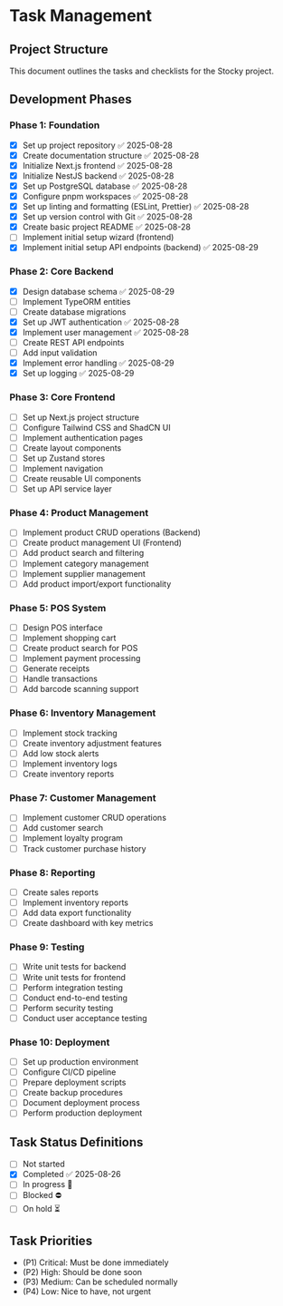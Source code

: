 # Task Management

## Project Structure
This document outlines the tasks and checklists for the Stocky project.

## Development Phases

### Phase 1: Foundation
- [x] Set up project repository ✅ 2025-08-28
- [x] Create documentation structure ✅ 2025-08-28
- [x] Initialize Next.js frontend ✅ 2025-08-28
- [x] Initialize NestJS backend ✅ 2025-08-28
- [x] Set up PostgreSQL database ✅ 2025-08-28
- [x] Configure pnpm workspaces ✅ 2025-08-28
- [x] Set up linting and formatting (ESLint, Prettier) ✅ 2025-08-28
- [x] Set up version control with Git ✅ 2025-08-28
- [x] Create basic project README ✅ 2025-08-28
- [ ] Implement initial setup wizard (frontend)
- [x] Implement initial setup API endpoints (backend) ✅ 2025-08-29

### Phase 2: Core Backend
- [x] Design database schema ✅ 2025-08-29
- [ ] Implement TypeORM entities
- [ ] Create database migrations
- [x] Set up JWT authentication ✅ 2025-08-28
- [x] Implement user management ✅ 2025-08-28
- [ ] Create REST API endpoints
- [ ] Add input validation
- [x] Implement error handling ✅ 2025-08-29
- [x] Set up logging ✅ 2025-08-29

### Phase 3: Core Frontend
- [ ] Set up Next.js project structure
- [ ] Configure Tailwind CSS and ShadCN UI
- [ ] Implement authentication pages
- [ ] Create layout components
- [ ] Set up Zustand stores
- [ ] Implement navigation
- [ ] Create reusable UI components
- [ ] Set up API service layer

### Phase 4: Product Management
- [ ] Implement product CRUD operations (Backend)
- [ ] Create product management UI (Frontend)
- [ ] Add product search and filtering
- [ ] Implement category management
- [ ] Implement supplier management
- [ ] Add product import/export functionality

### Phase 5: POS System
- [ ] Design POS interface
- [ ] Implement shopping cart
- [ ] Create product search for POS
- [ ] Implement payment processing
- [ ] Generate receipts
- [ ] Handle transactions
- [ ] Add barcode scanning support

### Phase 6: Inventory Management
- [ ] Implement stock tracking
- [ ] Create inventory adjustment features
- [ ] Add low stock alerts
- [ ] Implement inventory logs
- [ ] Create inventory reports

### Phase 7: Customer Management
- [ ] Implement customer CRUD operations
- [ ] Add customer search
- [ ] Implement loyalty program
- [ ] Track customer purchase history

### Phase 8: Reporting
- [ ] Create sales reports
- [ ] Implement inventory reports
- [ ] Add data export functionality
- [ ] Create dashboard with key metrics

### Phase 9: Testing
- [ ] Write unit tests for backend
- [ ] Write unit tests for frontend
- [ ] Perform integration testing
- [ ] Conduct end-to-end testing
- [ ] Perform security testing
- [ ] Conduct user acceptance testing

### Phase 10: Deployment
- [ ] Set up production environment
- [ ] Configure CI/CD pipeline
- [ ] Prepare deployment scripts
- [ ] Create backup procedures
- [ ] Document deployment process
- [ ] Perform production deployment

## Task Status Definitions
- [ ] Not started 
- [x] Completed ✅ 2025-08-26
- [ ] In progress 🏁 
- [ ] Blocked ⛔ 
- [ ] On hold ⏳ 

## Task Priorities
- (P1) Critical: Must be done immediately
- (P2) High: Should be done soon
- (P3) Medium: Can be scheduled normally
- (P4) Low: Nice to have, not urgent